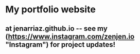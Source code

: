 # My portfolio website
## at jenarriaz.github.io -- see my (https://www.instagram.com/zenjen.io "Instagram") for project updates!
